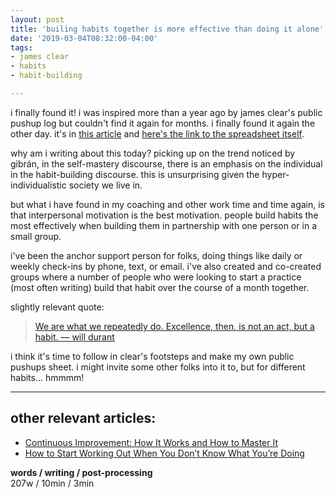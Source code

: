 ```yaml
---
layout: post
title: 'builing habits together is more effective than doing it alone'
date: '2019-03-04T08:32:00-04:00'
tags:
- james clear
- habits
- habit-building

--- 
```


i finally found it! i was inspired more than a year ago by james clear's public pushup log but couldn't find it again for months. i finally found it again the other day. it's in [this article](https://jamesclear.com/start-working-out) and [here's the link to the spreadsheet itself](https://docs.google.com/spreadsheets/d/1XeXqVaRBskO5RJcdS8LmiPrTKj6x1TmPSTijgAtOtxU/edit#gid=0).

why am i writing about this today? picking up on the trend noticed by gibrán, in the self-mastery discourse, there is an emphasis on the individual in the habit-building discourse. this is unsurprising given the hyper-individualistic society we live in. 

but what i have found in my coaching and other work time and time again, is that interpersonal motivation is the best motivation. people build habits the most effectively when building them in partnership with one person or in a small group. 

i've been the anchor support person for folks, doing things like daily or weekly check-ins by phone, text, or email. i've also created and co-created groups where a number of people who were looking to start a practice (most often writing) build that habit over the course of a month together. 

slightly relevant quote: 

> [We are what we repeatedly do. Excellence, then, is not an act, but a habit. — will durant](https://www.brainyquote.com/quotes/will_durant_145967)

i think it's time to follow in clear's footsteps and make my own public pushups sheet. i might invite some other folks into it to, but for different habits... hmmmm!

---

## other relevant articles:

* [Continuous Improvement: How It Works and How to Master It](https://jamesclear.com/continuous-improvement)
* [How to Start Working Out When You Don’t Know What You’re Doing](https://jamesclear.com/start-working-out)

<!-- hyperlink bank -->


<!-- &#042; = asterisk -->
<!-- &#039; = single quote '-->

**words / writing / post-processing**  
207w / 10min / 3min 